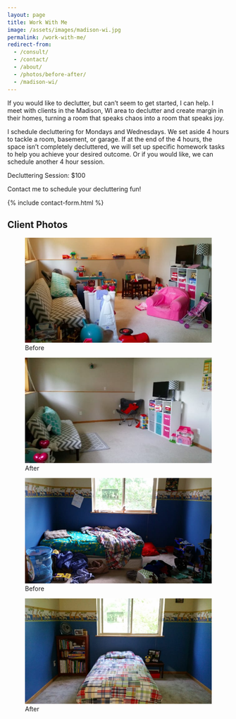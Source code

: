 ```yaml
---
layout: page
title: Work With Me
image: /assets/images/madison-wi.jpg
permalink: /work-with-me/
redirect-from:
  - /consult/
  - /contact/
  - /about/
  - /photos/before-after/
  - /madison-wi/
---
```


If you would like to declutter, but can’t seem to get started, I can help. I meet with clients in the Madison, WI area to declutter and create margin in their homes, turning a room that speaks chaos into a room that speaks joy.

I schedule decluttering for Mondays and Wednesdays. We set aside 4 hours to tackle a room, basement, or garage. If at the end of the 4 hours, the space isn’t completely decluttered, we will set up specific homework tasks to help you achieve your desired	outcome. Or if you would like, we can schedule another 4 hour session.

Decluttering Session: $100

Contact me to schedule your decluttering fun!

{% include contact-form.html %}

## Client Photos

<div class="image-set image-set--vertical">
  <figure>
    <img src="/assets/images/photo-pages/before-after/toys-before.jpg">
    <figcaption>Before</figcaption>
  </figure>
  <figure>  
    <img src="/assets/images/photo-pages/before-after/toys-after.jpg">
    <figcaption>After</figcaption>
  </figure>
</div>

<div class="image-set image-set--vertical">
  <figure>
    <img src="/assets/images/photo-pages/before-after/boys-room-bed-before.jpg">
    <figcaption>Before</figcaption>
  </figure>
  <figure>  
    <img src="/assets/images/photo-pages/before-after/boys-room-bed-after.jpg">
    <figcaption>After</figcaption>
  </figure>
</div>
